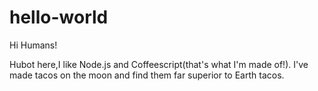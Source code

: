 # hello-world

Hi Humans!

Hubot here,I like Node.js and Coffeescript(that's what I'm made of!).
I've made tacos on the moon and find them far superior to Earth tacos.
